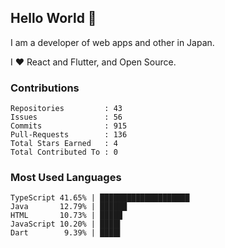 ## Hello World 👋

I am a developer of web apps and other in Japan.

I ❤️ React and Flutter, and Open Source.

### Contributions

    Repositories         : 43
    Issues               : 56
    Commits              : 915
    Pull-Requests        : 136
    Total Stars Earned   : 4
    Total Contributed To : 0

### Most Used Languages

    TypeScript 41.65% | ████████████████████
    Java       12.79% | ██████
    HTML       10.73% | █████
    JavaScript 10.20% | ████▌
    Dart        9.39% | ████▌
